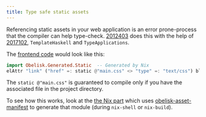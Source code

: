 ```yaml
---
title: Type safe static assets
---
```


Referencing static assets in your web application is an error prone-process that the compiler can help type-check. [2012403](zcf:) does this with the help of [2017102](zcf:), `TemplateHaskell` and `TypeApplications`. 

The [frontend code](https://github.com/obsidiansystems/obelisk/blob/d9df151ed175be4f2dff721676e412a88a0596c1/skeleton/frontend/src/Frontend.hs#L30) would look like this:

```haskell
import Obelisk.Generated.Static  -- Generated by Nix
elAttr "link" ("href" =: static @"main.css" <> "type" =: "text/css") blank
```

The `static @"main.css"` is guaranteed to compile only if you have the associated file in the project directory. 

To see how this works, look at the [the Nix part](https://github.com/obsidiansystems/obelisk/blob/d9df151ed175be4f2dff721676e412a88a0596c1/default.nix#L64-L74) which uses [obelisk-asset-manifest](https://github.com/obsidiansystems/obelisk/tree/master/lib/asset/manifest) to generate that module (during `nix-shell` or `nix-build`).
